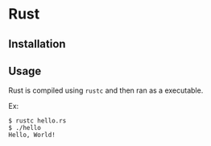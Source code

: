 # Rust

## Installation

## Usage

Rust is compiled using `rustc` and then ran as a executable.

Ex:
```
$ rustc hello.rs
$ ./hello
Hello, World!
```
